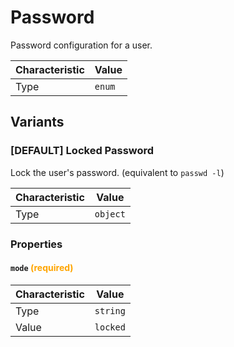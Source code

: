 <!-- THIS FILE IS AUTOMATICALLY GENERATED BY DOCBUILDER, DO NOT EDIT MANUALLY! -->

# Password

Password configuration for a user.

| Characteristic | Value  |
| -------------- | ------ |
| Type           | `enum` |

## Variants

### \[DEFAULT\] Locked Password

Lock the user's password. (equivalent to `passwd -l`)

| Characteristic | Value    |
| -------------- | -------- |
| Type           | `object` |

### Properties

#### `mode` **<span style="color:orange;">(required)</span>**

| Characteristic | Value    |
| -------------- | -------- |
| Type           | `string` |
| Value          | `locked` |

